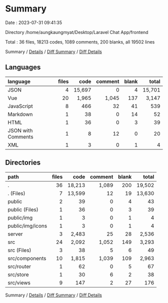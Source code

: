 # Summary

Date : 2023-07-31 09:41:35

Directory /home/aungkaungmyat/Desktop/Laravel Chat App/frontend

Total : 36 files,  18213 codes, 1089 comments, 200 blanks, all 19502 lines

Summary / [Details](details.md) / [Diff Summary](diff.md) / [Diff Details](diff-details.md)

## Languages
| language | files | code | comment | blank | total |
| :--- | ---: | ---: | ---: | ---: | ---: |
| JSON | 4 | 15,697 | 0 | 4 | 15,701 |
| Vue | 20 | 1,965 | 1,045 | 137 | 3,147 |
| JavaScript | 8 | 466 | 32 | 41 | 539 |
| Markdown | 1 | 38 | 0 | 14 | 52 |
| HTML | 1 | 36 | 0 | 3 | 39 |
| JSON with Comments | 1 | 8 | 12 | 0 | 20 |
| XML | 1 | 3 | 0 | 1 | 4 |

## Directories
| path | files | code | comment | blank | total |
| :--- | ---: | ---: | ---: | ---: | ---: |
| . | 36 | 18,213 | 1,089 | 200 | 19,502 |
| . (Files) | 7 | 13,599 | 12 | 19 | 13,630 |
| public | 2 | 39 | 0 | 4 | 43 |
| public (Files) | 1 | 36 | 0 | 3 | 39 |
| public/img | 1 | 3 | 0 | 1 | 4 |
| public/img/icons | 1 | 3 | 0 | 1 | 4 |
| server | 3 | 2,483 | 25 | 28 | 2,536 |
| src | 24 | 2,092 | 1,052 | 149 | 3,293 |
| src (Files) | 3 | 38 | 5 | 6 | 49 |
| src/components | 10 | 1,815 | 1,039 | 109 | 2,963 |
| src/router | 1 | 62 | 0 | 5 | 67 |
| src/store | 1 | 30 | 6 | 2 | 38 |
| src/views | 9 | 147 | 2 | 27 | 176 |

Summary / [Details](details.md) / [Diff Summary](diff.md) / [Diff Details](diff-details.md)